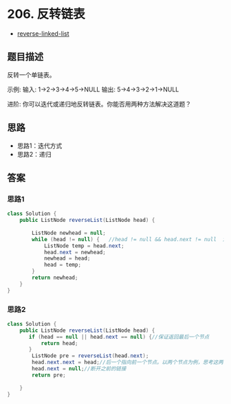 # 206. 反转链表

- [reverse-linked-list](https://leetcode-cn.com/problems/reverse-linked-list/)

## 题目描述
反转一个单链表。

示例:
输入: 1->2->3->4->5->NULL
输出: 5->4->3->2->1->NULL

进阶:
你可以迭代或递归地反转链表。你能否用两种方法解决这道题？


## 思路
- 思路1：迭代方式
- 思路2：递归


## 答案

### 思路1

```java
class Solution {
    public ListNode reverseList(ListNode head) {
        
        ListNode newhead = null;
        while (head != null) {   //head != null && head.next != null  注意该条件不能是这样的，否则丢失最后一个节点
            ListNode temp = head.next;
            head.next = newhead;
            newhead = head;
            head = temp;
        }
        return newhead;
    }
}
```

### 思路2
```java
class Solution {
    public ListNode reverseList(ListNode head) {
       if (head == null || head.next == null) {//保证返回最后一个节点
           return head;
       } 
        ListNode pre = reverseList(head.next);
        head.next.next = head;//后一个指向前一个节点。以两个节点为例，思考这两行代码
        head.next = null;//断开之前的链接
        return pre;
       
    }
}
```

